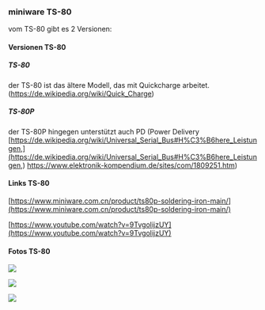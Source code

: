 ### miniware TS-80

vom TS-80 gibt es 2 Versionen: 

#### Versionen TS-80

##### **TS-80**

der TS-80 ist das ältere Modell, das mit Quickcharge arbeitet. (https://de.wikipedia.org/wiki/Quick_Charge)

##### **TS-80P**

der TS-80P hingegen unterstützt auch PD (Power Delivery [https://de.wikipedia.org/wiki/Universal_Serial_Bus#H%C3%B6here_Leistungen,](https://de.wikipedia.org/wiki/Universal_Serial_Bus#H%C3%B6here_Leistungen,) https://www.elektronik-kompendium.de/sites/com/1809251.htm) 

#### Links TS-80

[https://www.miniware.com.cn/product/ts80p-soldering-iron-main/](https://www.miniware.com.cn/product/ts80p-soldering-iron-main/)

[https://www.youtube.com/watch?v=9TvgolijzUY](https://www.youtube.com/watch?v=9TvgolijzUY)

#### Fotos TS-80

![](https://user-images.githubusercontent.com/69573151/201534282-2a02a634-de90-48c1-b98b-9a065115038b.jpg)

![](https://user-images.githubusercontent.com/69573151/201534312-9046db29-2046-4acc-bb36-c8c51087b945.jpg)

![](https://user-images.githubusercontent.com/69573151/201534328-f9dfeef2-a3dc-4a02-b23e-3c94bb1ccf86.jpg)
